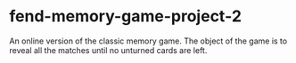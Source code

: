 # fend-memory-game-project-2
An online version of the classic memory game. The object of the game is to reveal all the matches until no unturned cards are left. 

